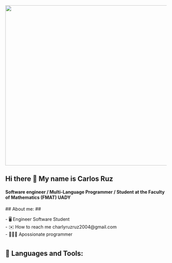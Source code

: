 <div id="header" text-aling="center">
  <img src="https://p4.wallpaperbetter.com/wallpaper/950/168/962/astronaut-hd-5k-wallpaper-preview.jpg" width="900"  height="500"/>
</div>
<div>
<h2>Hi there 👋 My name is Carlos Ruz</h2>
<h4>
 Software engineer /
 Multi-Language Programmer /
 Student at the Faculty of Mathematics (FMAT) UADY</h4>
 ## About me: ##
<p>
 - 🖥️ Engineer Software Student<br>   
 - ✉️ How to reach me charlyruzruz2004@gmail.com<br>      
 - 🙋🏽‍♂️ Apossionate programmer  
</p>
<h1></h1>
<h2>  🔨 Languages and Tools:  </h2> 
